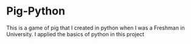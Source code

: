 # Pig-Python
This is a game of pig that I created in python when I was a Freshman in University. I applied the basics of python in this project
